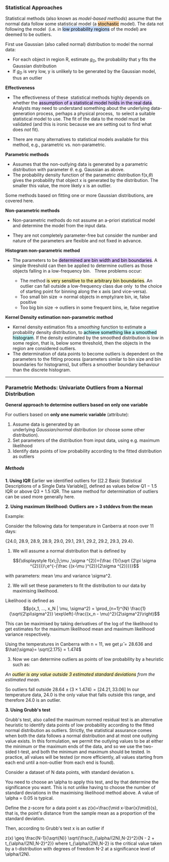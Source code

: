 ### Statistical Approaches

Statistical methods (also known as _model-based methods_) assume that the normal data follow some statistical model (a <mark style="background: #FFB86CA6;">stochastic</mark> model). The data not following the model  (i.e. in <mark style="background: #ADCCFFA6;">low probability regions</mark> of the model) are deemed to be outliers.

First use Gaussian  (also called normal) distribution to model the normal data:
- For each object in region R, estimate $g_{D}$, the probability that  y  fits the Gaussian distribution
- If  $g_{D}$  is very low, y  is unlikely  to be generated by the Gaussian model, thus an outlier

**Effectiveness**
- The effectiveness of these  statistical methods highly depends on whether the <mark style="background: #D2B3FFA6;">assumption of a statistical model holds in the real data</mark>. Analysts may need to understand something about the underlying data-generation process, perhaps a physical process,  to select a suitable statistical model to use. The fit of the data to the model must be validated (and this is ironic because we are setting out to find what does _not_ fit).  

- There are many alternatives to statistical models available for this method, e.g., parametric vs. non-parametric.

**Parametric methods**
- Assumes that the non-outlying  data is generated by a parametric distribution with parameter $\theta$. e.g. Gaussian as above.
- The probability density function of the parametric distribution f(x,$\theta$) gives the probability that object x  is generated by the distribution. The smaller this value, the more likely x is an outlier.

Some methods based on fitting  one or more Gaussian distributions, are covered here.

**Non-parametric methods**
- Non-parametric methods do not assume an a-priori statistical model and determine the model from the input data.

- They are not completely parameter-free but consider the number and nature of the parameters are flexible and not fixed in advance.

**Histogram non-parametric method**  

- The parameters to be <mark style="background: #D2B3FFA6;">determined are bin width and bin boundaries</mark>. A simple threshold can then be applied to determine outliers as those objects falling in a low-frequency bin.   Three problems occur:

	-   The method <mark style="background: #FFF3A3A6;">is very sensitive to the arbitrary bin boundaries</mark>. An outlier can fall outside a low-frequency class due only  to the choice of starting point for binning along the x axis (and vice-versa).  
	-   Too small bin size → normal objects in empty/rare bin, ie, false positive
	-   Too big bin size → outliers in some frequent bins, ie, false negative

**Kernel Density estimation non-parametric method**
- Kernel density estimation fits a _smoothing_ function to estimate a probability density distribution, to <mark style="background: #ABF7F7A6;">achieve something like a smoothed histogram</mark>. If the density estimated by the smoothed distribution is low in some region, that is, below some threshold, then the objects in the region are considered outliers.
- The determination of data points to become outliers is dependent on the parameters to the fitting process (parameters similar to bin size and bin boundaries for histograms), but offers a smoother boundary behaviour than the discrete histogram.

----

### Parametric Methods: Univariate Outliers from a Normal Distribution

**General approach to determine outliers based on only one variable**

For outliers based on **only one numeric variable** (attribute):

1.  Assume data is generated by an underlying _Gaussian/normal_ distribution (or choose some other distribution).
2.  Set parameters of the distribution from input data, using e.g. maximum likelihood
3.  Identify data points of low probability according to the fitted distribution as outliers

##### Methods

**1. Using IQR**
Earlier we identified outliers for [[2.2 Basic Statistical Descriptions of a Single Data Variable]], defined as values below Q1 − 1.5 IQR or above Q3 + 1.5 IQR. The same method for determination of outliers can be used more generally here.


**2. Using maximum likelihood: Outliers are > 3 stddevs from the mean**

Example:

Consider the following data for temperature in Canberra at noon over 11 days:

{24.0, 28.9, 28.9, 28.9, 29.0, 29.1, 29.1, 29.2, 29.2, 29.3, 29.4}.

1. We will assume a normal distribution that is defined by

$${\displaystyle f(x\;|\;\mu ,\sigma ^{2})={\frac {1}{\sqrt {2\pi \sigma ^{2}}}}\;e^{-{\frac {(x-\mu )^{2}}{2\sigma ^{2}}}}}$$

with parameters: mean \mu and  variance  \sigma^2.

2. We will set these parameters to fit the distribution to our data by maximising likelihood.

Likelihood is defined as
$$p(x_1, ..., x_N | \mu, \sigma^2) = \prod_{n=1}^{N} \frac{1}{\sqrt{2\pi\sigma^2}} \exp\left(-\frac{(x_n - \mu)^2}{2\sigma^2}\right)$$

This can be maximised by taking derivatives of the log of the likelihood to get estimates for the maximum likelihood mean and maximum likelihood variance respectively.

Using the temperatures in Canberra with  n = 11, we get   $\hat{\mu} = 28.636$  and    $\hat{\sigma}= \sqrt{2.175} = 1.474$

3. Now we can determine outliers as points of low probability by a heuristic such as:

_An <mark style="background: #FFF3A3A6;">outlier is any value outside 3 estimated standard deviations</mark> from the estimated mean._

So outliers fall outside $28.64 \pm (3 \times 1.474 ) = [24.21, 33.06]$
In our temperature data, 24.0 is the only value that falls outside this range, and therefore 24.0 is an outlier.

**3. Using Grubb's test**

Grubb's test, also called the maximum normed residual test is an alternative  heuristic to identify  data points of low probability according to the fitted normal distribution as outliers. Strictly, the statistical assurance comes when both the data follows a normal distribution and at most one outlying value exists. In this formulation, we permit the outlying values to be at either the minimum or the maximum  ends of the data, and so we use the two-sided t-test, and both the minimum and maximum should be tested. In practice, all values will be tested (or more efficiently, all values starting from each end until a non-outlier from each end is found).

Consider a dataset of N  data points, with standard deviation s.

You need to choose an \alpha to apply this test, and by that determine the significance you want. This is not unlike having to choose the number of standard deviations in the maximising likelihood method above. A value of \alpha = 0.05 is typical.

Define the z-score for  a data point x as z(x)=\frac{\mid x-\bar{x}\mid}{s}, that is, the point's distance from the sample mean as a proportion of the standard deviation.

Then, according to Grubb's test  x is an outlier if

z(x) \geq \frac{N-1}{\sqrt{N}} \sqrt{\frac{t_{\alpha/(2N),N-2}^2}{N - 2 + t_{\alpha/(2N),N-2}^2}}
where t_{\alpha/(2N),N-2}  is the critical value taken by a t-distribution with degrees of freedom N-2  at a significance level of \alpha/(2N).